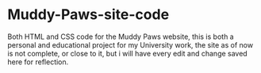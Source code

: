 # Muddy-Paws-site-code


Both HTML and CSS code for the Muddy Paws website, this is both a personal and educational project for my University work, the site as of now is not complete, or close to it, but i will have every edit and change saved here for reflection. 
